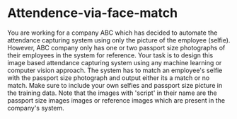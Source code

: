 # Attendence-via-face-match

You are working for a company ABC which has decided to automate the attendance capturing system using only the picture of the employee (selfie). However, ABC company only has one or two passport size photographs of their employees in the system for reference.
Your task is to design this image based attendance capturing system using any
machine learning or computer vision approach. The system has to match an employee's selfie with the passport size photograph and output either its a match or no match.
Make sure to include your own selfies and passport size picture in the training data. Note that the images with 'script' in their name are the passport size images images or reference images which are present in the company's system.
